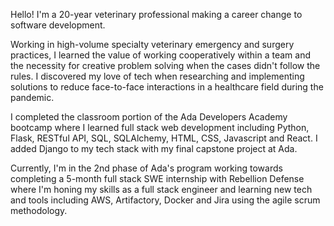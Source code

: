 Hello! I'm a 20-year veterinary professional making a career change to software development.

Working in high-volume specialty veterinary emergency and surgery practices, I learned the value of working cooperatively within a team and the necessity for creative problem solving when the cases didn't follow the rules. I discovered my love of tech when researching and implementing solutions to reduce face-to-face interactions in a healthcare field during the pandemic.

I completed the classroom portion of the Ada Developers Academy bootcamp where I learned full stack web development including Python, Flask, RESTful API, SQL, SQLAlchemy, HTML, CSS, Javascript and React. I added Django to my tech stack with my final capstone project at Ada.

Currently, I'm in the 2nd phase of Ada's program working towards completing a 5-month full stack SWE internship with Rebellion Defense where I'm honing my skills as a full stack engineer and learning new tech and tools including AWS, Artifactory, Docker and Jira using the agile scrum methodology.
